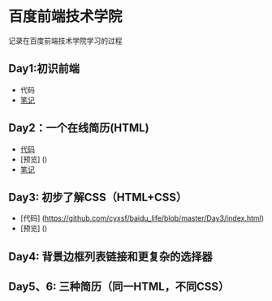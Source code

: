 # 百度前端技术学院
记录在百度前端技术学院学习的过程
## Day1:初识前端
* 代码
* [笔记](https://github.com/cyxsf/baidu_life/blob/master/Day1/note.txt)
## Day2：一个在线简历(HTML)
* [代码](https://github.com/cyxsf/baidu_life/blob/master/Day2/index.html)
* [预览] ()
* [笔记](https://github.com/cyxsf/baidu_life/blob/master/Day2/note.txt)
## Day3: 初步了解CSS（HTML+CSS）
* [代码] (https://github.com/cyxsf/baidu_life/blob/master/Day3/index.html)
* [预览] ()
## Day4: 背景边框列表链接和更复杂的选择器
## Day5、6:  三种简历（同一HTML，不同CSS）
